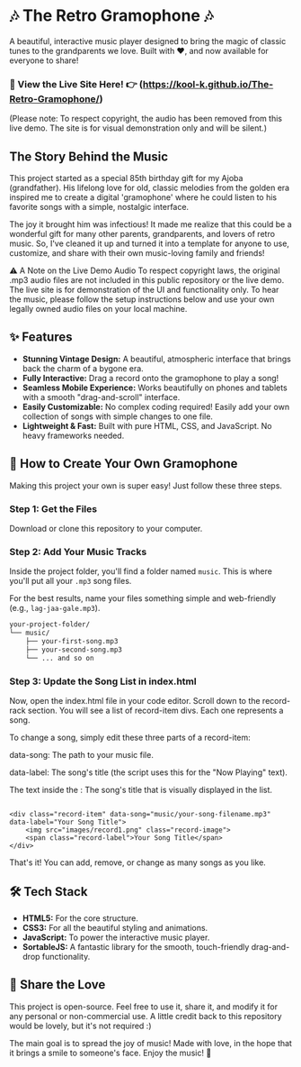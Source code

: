# 🎶 The Retro Gramophone 🎶

A beautiful, interactive music player designed to bring the magic of classic tunes to the grandparents we love. Built with ❤️, and now available for everyone to share!

### 🚀 View the Live Site Here! 👉 (https://kool-k.github.io/The-Retro-Gramophone/) 
(Please note: To respect copyright, the audio has been removed from this live demo. The site is for visual demonstration only and will be silent.)

## The Story Behind the Music

This project started as a special 85th birthday gift for my Ajoba (grandfather). His lifelong love for old, classic melodies from the golden era inspired me to create a digital 'gramophone' where he could listen to his favorite songs with a simple, nostalgic interface.

The joy it brought him was infectious! It made me realize that this could be a wonderful gift for many other parents, grandparents, and lovers of retro music. So, I've cleaned it up and turned it into a template for anyone to use, customize, and share with their own music-loving family and friends!

⚠️ A Note on the Live Demo Audio
To respect copyright laws, the original .mp3 audio files are not included in this public repository or the live demo. The live site is for demonstration of the UI and functionality only. To hear the music, please follow the setup instructions below and use your own legally owned audio files on your local machine.

## ✨ Features

* **Stunning Vintage Design:** A beautiful, atmospheric interface that brings back the charm of a bygone era.
* **Fully Interactive:** Drag a record onto the gramophone to play a song!
* **Seamless Mobile Experience:** Works beautifully on phones and tablets with a smooth "drag-and-scroll" interface.
* **Easily Customizable:** No complex coding required! Easily add your own collection of songs with simple changes to one file.
* **Lightweight & Fast:** Built with pure HTML, CSS, and JavaScript. No heavy frameworks needed.

## 🚀 How to Create Your Own Gramophone

Making this project your own is super easy! Just follow these three steps.

### Step 1: Get the Files
Download or clone this repository to your computer.

### Step 2: Add Your Music Tracks
Inside the project folder, you'll find a folder named `music`. This is where you'll put all your `.mp3` song files.

For the best results, name your files something simple and web-friendly (e.g., `lag-jaa-gale.mp3`).

```bash
your-project-folder/
└── music/
    ├── your-first-song.mp3
    ├── your-second-song.mp3
    └── ... and so on

```

### Step 3: Update the Song List in index.html
Now, open the index.html file in your code editor. Scroll down to the record-rack section. You will see a list of record-item divs. Each one represents a song.

To change a song, simply edit these three parts of a record-item:

data-song: The path to your music file.

data-label: The song's title (the script uses this for the "Now Playing" text).

The text inside the <span>: The song's title that is visually displayed in the list.

```

<div class="record-item" data-song="music/your-song-filename.mp3" data-label="Your Song Title">
    <img src="images/record1.png" class="record-image">
    <span class="record-label">Your Song Title</span>
</div>

```
That's it! You can add, remove, or change as many songs as you like.

## 🛠️ Tech Stack

* **HTML5:** For the core structure.
* **CSS3:** For all the beautiful styling and animations.
* **JavaScript:** To power the interactive music player.
* **SortableJS:** A fantastic library for the smooth, touch-friendly drag-and-drop functionality.

## 💖 Share the Love

This project is open-source. Feel free to use it, share it, and modify it for any personal or non-commercial use. A little credit back to this repository would be lovely, but it's not required :)

The main goal is to spread the joy of music!
Made with love, in the hope that it brings a smile to someone's face. Enjoy the music! 🎵
